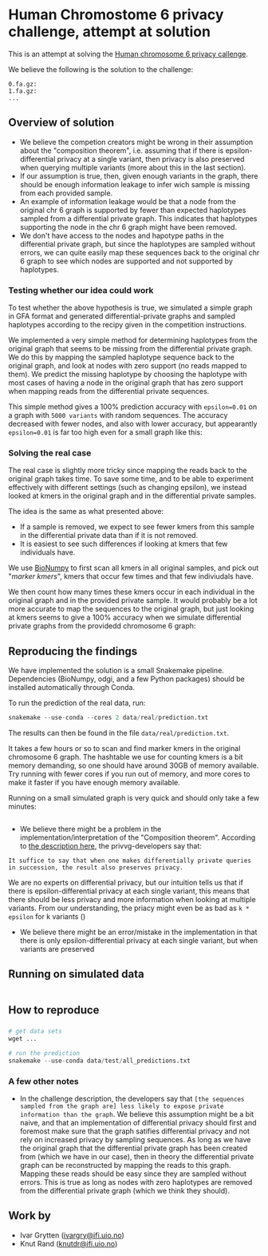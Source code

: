 # Human Chromostome 6 privacy challenge, attempt at solution

This is an attempt at solving the [Human chromosome 6 privacy callenge](https://privvg.github.io/2022/09/30/human-chromosome-6-privacy-challenge.html).

We believe the following is the solution to the challenge:

```
0.fa.gz: 
1.fa.gz:
...
```

## Overview of solution
* We believe the competion creators might be wrong in their assumption about the "composition theorem", i.e. assuming that if there is epsilon-differential privacy at a single variant, then privacy is also preserved when querying multiple variants (more about this in the last section).
* If our assumption is true, then, given enough variants in the graph, there should be enough information leakage to infer wich sample is missing from each provided sample.
* An example of information leakage would be that a node from the original chr 6 graph is supported by fewer than expected haplotypes sampled from a differential private graph. This indicates that haplotypes supporting the node in the chr 6 graph might have been removed. 
* We don't have access to the nodes and hapotype paths in the differential private graph, but since the haplotypes are sampled without errors, we can quite easily map these sequences back to the original chr 6 graph to see which nodes are supported and not supported by haplotypes.

### Testing whether our idea could work
To test whether the above hypothesis is true, we simulated a simple graph in GFA format and generated differential-private graphs and sampled haplotypes according to the recipy given in the competition instructions.

We implemented a very simple method for determining haplotypes from the original graph that seems to be missing from the differential private graph. We do this by mapping the sampled haplotype sequence back to the original graph, and look at nodes with zero support (no reads mapped to them). We predict the missing haplotype by choosing the haplotype with most cases of having a node in the original graph that has zero support when mapping reads from the differential private sequences.

This simple method gives a 100% prediction accuracy with `epsilon=0.01` on a graph with `5000 variants` with random sequences. The accuracy decreased with fewer nodes, and also with lower accuracy, but appearantly `epsilon=0.01` is far too high even for a small graph like this:




### Solving the real case
The real case is slightly more tricky since mapping the reads back to the original graph takes time. To save some time, and to be able to experiment effectively with different settings (such as changing epsilon), we instead looked at kmers in the original graph and in the differential private samples.

The idea is the same as what presented above:
* If a sample is removed, we expect to see fewer kmers from this sample in the differential private data than if it is not removed.
* It is easiest to see such differences if looking at kmers that few individuals have.

We use [BioNumpy](https://github.com/bionumpy/bionumpy) to first scan all kmers in all original samples, and pick out "*marker kmers*", kmers that occur few times and that few indiviudals have.

We then count how many times these kmers occur in each individual in the original graph and in the provided private sample. It would probably be a lot more accurate to map the sequences to the original graph, but just looking at kmers seems to give a 100% accuracy when we simulate differential private graphs from the providedd chromosome 6 graph:



## Reproducing the findings
We have implemented the solution is a small Snakemake pipeline. Dependencies (BioNumpy, odgi, and a few Python packages) should be installed automatically through Conda. 

To run the prediction of the real data, run:

```python
snakemake --use-conda --cores 2 data/real/prediction.txt
```

The results can then be found in the file `data/real/prediction.txt`.

It takes a few hours or so to scan and find marker kmers in the original chromosome 6 graph. The hashtable we use for counting kmers is a bit memory demanding, so one should have around 30GB of memory available. Try running with fewer cores if you run out of memory, and more cores to make it faster if you have enough memory available.


Running on a small simulated graph is very quick and should only take a few minutes:
```python

```






* We believe there might be a problem in the implementation/interpretation of the "Composition theorem". According to [the description here](https://privvg.github.io/2022/06/13/Differential-Privacy.html), the privvg-developers say that:
```
It suffice to say that when one makes differentially private queries in succession, the result also preserves privacy.
```
We are no experts on differential privacy, but our intuition tells us that if there is epsilon-differential privacy at each single variant, this means that there should be less privacy and more information when looking at multiple variants. From our understanding, the priacy might even be as bad as `k * epsilon` for k variants ()

* We believe there might be an error/mistake in the implementation in that there is only epsilon-differential privacy at each single variant, but when variants are preserved  

## Running on simulated data
``` 

```


## How to reproduce
###
```python
# get data sets
wget ...

# run the prediction
snakemake --use-conda data/test/all_predictions.txt
```


### A few other notes
* In the challenge description, the developers say that `[the sequences sampled from the graph are] less likely to expose private information than the graph`. We believe this assumption might be a bit naive, and that an implementation of differential privacy should first and foremost make sure that the graph satifies differential privacy and not rely on increased privacy by sampling sequences. As long as we have the original graph that the differential private graph has been created from (which we have in our case), then in theory the differential private graph can be reconstructed by mapping the reads to this graph. Mapping these reads should be easy since they are sampled without errors. This is true as long as nodes with zero haplotypes are removed from the differential private graph (which we think they should).

## Work by
* Ivar Grytten (ivargry@ifi.uio.no)
* Knut Rand (knutdr@ifi.uio.no)


